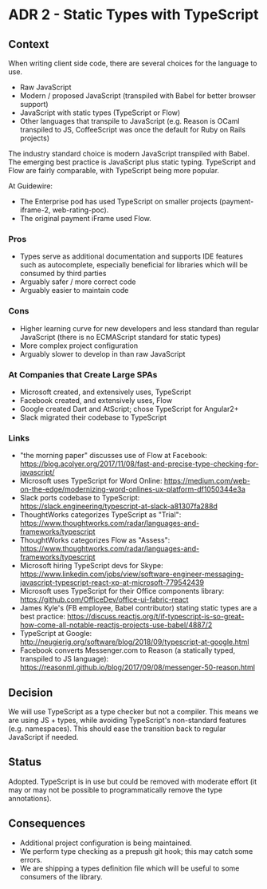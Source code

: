 # ADR 2 - Static Types with TypeScript

## Context

When writing client side code, there are several choices for the language to use.

- Raw JavaScript
- Modern / proposed JavaScript (transpiled with Babel for better browser support)
- JavaScript with static types (TypeScript or Flow)
- Other languages that transpile to JavaScript (e.g. Reason is OCaml transpiled to JS, CoffeeScript was
  once the default for Ruby on Rails projects)

The industry standard choice is modern JavaScript transpiled with Babel. The emerging best
practice is JavaScript plus static typing. TypeScript and Flow are fairly comparable, with TypeScript
being more popular.

At Guidewire:

- The Enterprise pod has used TypeScript on smaller projects (payment-iframe-2, web-rating-poc).
- The original payment iFrame used Flow.

### Pros

- Types serve as additional documentation and supports IDE features such as autocomplete,
  especially beneficial for libraries which will be consumed by third parties
- Arguably safer / more correct code
- Arguably easier to maintain code

### Cons

- Higher learning curve for new developers and less standard than regular JavaScript (there is no ECMAScript standard for static types)
- More complex project configuration
- Arguably slower to develop in than raw JavaScript

### At Companies that Create Large SPAs

- Microsoft created, and extensively uses, TypeScript
- Facebook created, and extensively uses, Flow
- Google created Dart and AtScript; chose TypeScript for Angular2+
- Slack migrated their codebase to TypeScript

### Links

- "the morning paper" discusses use of Flow at Facebook: https://blog.acolyer.org/2017/11/08/fast-and-precise-type-checking-for-javascript/
- Microsoft uses TypeScript for Word Online: https://medium.com/web-on-the-edge/modernizing-word-onlines-ux-platform-df1050344e3a
- Slack ports codebase to TypeScript: https://slack.engineering/typescript-at-slack-a81307fa288d
- ThoughtWorks categorizes TypeScript as "Trial": https://www.thoughtworks.com/radar/languages-and-frameworks/typescript
- ThoughtWorks categorizes Flow as "Assess": https://www.thoughtworks.com/radar/languages-and-frameworks/typescript
- Microsoft hiring TypeScript devs for Skype: https://www.linkedin.com/jobs/view/software-engineer-messaging-javascript-typescript-react-xp-at-microsoft-779542439
- Microsoft uses TypeScript for their Office components library: https://github.com/OfficeDev/office-ui-fabric-react
- James Kyle's (FB employee, Babel contributor) stating static types are a best practice: https://discuss.reactjs.org/t/if-typescript-is-so-great-how-come-all-notable-reactjs-projects-use-babel/4887/2
- TypeScript at Google: http://neugierig.org/software/blog/2018/09/typescript-at-google.html
- Facebook converts Messenger.com to Reason (a statically typed, transpiled to JS language): https://reasonml.github.io/blog/2017/09/08/messenger-50-reason.html

## Decision

We will use TypeScript as a type checker but not a compiler. This means we are using JS + types, while
avoiding TypeScript's non-standard features (e.g. namespaces). This should ease the transition back
to regular JavaScript if needed.

## Status

Adopted. TypeScript is in use but could be removed with moderate effort (it may or may not be possible to
programmatically remove the type annotations).

## Consequences

- Additional project configuration is being maintained.
- We perform type checking as a prepush git hook; this may catch some errors.
- We are shipping a types definition file which will be useful to some consumers of the library.
